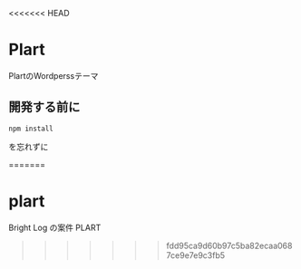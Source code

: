 <<<<<<< HEAD
# Plart
PlartのWordperssテーマ

## 開発する前に
```
npm install
```
を忘れずに

=======
# plart
Bright Log の案件 PLART
>>>>>>> fdd95ca9d60b97c5ba82ecaa0687ce9e7e9c3fb5

